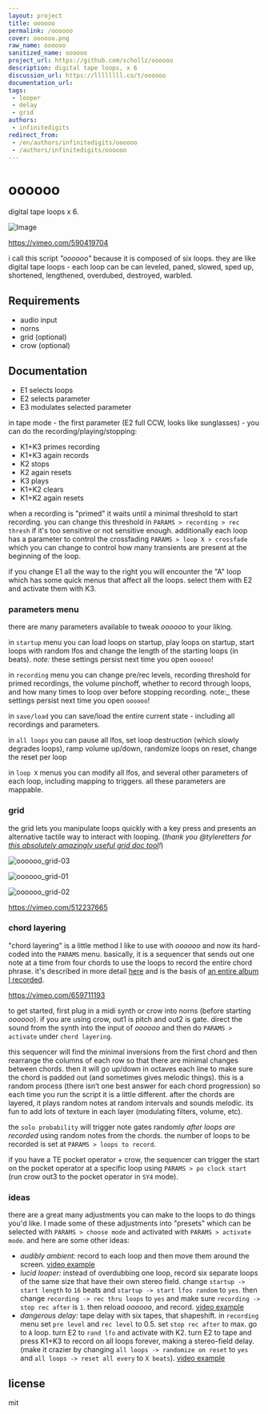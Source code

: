 ```yaml
---
layout: project
title: oooooo
permalink: /oooooo
cover: oooooo.png
raw_name: oooooo
sanitized_name: oooooo
project_url: https://github.com/schollz/oooooo
description: digital tape loops, x 6
discussion_url: https://llllllll.co/t/oooooo
documentation_url: 
tags:
 - looper
 - delay
 - grid
authors:
 - infinitedigits
redirect_from:
 - /en/authors/infinitedigits/oooooo
 - /authors/infinitedigits/oooooo
---
```

# oooooo

digital tape loops x 6.

![Image](https://user-images.githubusercontent.com/6550035/91628872-c47b8c80-e978-11ea-9d07-df79ef337a0f.gif)

https://vimeo.com/590419704

i call this script *"oooooo"* because it is composed of six loops. they are like digital tape loops - each loop can be can leveled, paned, slowed, sped up, shortened, lengthened, overdubed, destroyed, warbled.

## Requirements

- audio input
- norns
- grid (optional)
- crow (optional)

## Documentation

- E1 selects loops
- E2 selects parameter
- E3 modulates selected parameter

in tape mode - the first parameter (E2 full CCW, looks like sunglasses) - you can do the recording/playing/stopping:

- K1+K3 primes recording
- K1+K3 again records
- K2 stops
- K2 again resets
- K3 plays
- K1+K2 clears
- K1+K2 again resets

when a recording is "primed" it waits until a minimal threshold to start recording. you can change this threshold in `PARAMS > recording > rec thresh` if it's too sensitive or not sensitive enough. additionally each loop has a parameter to control the crossfading `PARAMS > loop X > crossfade` which you can change to control how many transients are present at the beginning of the loop.

if you change E1 all the way to the right you will encounter the "A" loop which has some quick menus that affect all the loops. select them with E2 and activate them with K3.

### parameters menu

there are many parameters available to tweak *oooooo* to your liking.

in `startup` menu you can load loops on startup, play loops on startup, start loops with random lfos and change the length of the starting loops (in beats). _note:_ these settings persist next time you open `oooooo`!

in `recording` menu you can change pre/rec levels, recording threshold for primed recordings, the volume pinchoff, whether to record through loops, and how many times to loop over before stopping recording. note:_ these settings persist next time you open `oooooo`!

in `save/load` you can save/load the entire current state - including all recordings and parameters.

in `all loops` you can pause all lfos, set loop destruction (which slowly degrades loops), ramp volume up/down, randomize loops on reset, change the reset per loop

in `loop X` menus you can modify all lfos, and several other parameters of each loop, including mapping to triggers. all these parameters are mappable.

### grid

the grid lets you manipulate loops quickly with a key press and presents an alternative tactile way to interact with looping. (*thank you @tyleretters for [this absolutely amazingly useful grid doc tool](https://tyleretters.github.io/GridStation/)!*)

![oooooo_grid-03](https://user-images.githubusercontent.com/6550035/132006771-4fdd4e9e-3a02-48e9-b94a-7f6454d60399.png) 

![oooooo_grid-01](https://user-images.githubusercontent.com/6550035/132006768-4a9554b8-dbe8-432c-a76d-a84b8e1c8ba1.png) 

![oooooo_grid-02](https://user-images.githubusercontent.com/6550035/132006765-3fc245e9-f234-4b7a-a926-05ca6398a849.png) 

https://vimeo.com/512237665

### chord layering

"chord layering" is a little method I like to use with *oooooo* and now its hard-coded into the `PARAMS` menu. basically, it is a sequencer that sends out one note at a time from four chords to use the loops to record the entire chord phrase. it's described in more detail [here](https://llllllll.co/t/latest-tracks-videos/25738/3016) and is the basis of [an entire album I recorded](https://infinitedigits.bandcamp.com/album/at-the-place).

https://vimeo.com/659711193

to get started, first plug in a midi synth or crow into norns (before starting *oooooo*). if you are using crow, out1 is pitch and out2 is gate. direct the sound from the synth into the input of *oooooo* and then do `PARAMS > activate` under `chord layering`.

this sequencer will find the minimal inversions from the first chord and then rearrange the columns of each row so that there are minimal changes between chords. then it will go up/down in octaves each line to make sure the chord is padded out (and sometimes gives melodic things). this is a random process (there isn’t one best answer for each chord progression) so each time you run the script it is a little different. after the chords are layered, it plays random notes at random intervals and sounds melodic. its fun to add lots of texture in each layer (modulating filters, volume, etc).

the `solo probability` will trigger note gates randomly *after loops are recorded* using random notes from the chords. the number of loops to be recorded is set at `PARAMS > loops to record`. 

if you have a TE pocket operator + crow, the sequencer can trigger the start on the pocket operator at a specific loop using `PARAMS > po clock start` (run crow out3 to the pocket operator in `SY4` mode).

### ideas

there are a great many adjustments you can make to the loops to do things you'd like. I made some of these adjustments into "presets" which can be selected with `PARAMS > choose mode` and activated with `PARAMS > activate mode`. and here are some other ideas:

- *audibly ambient:* record to each loop and then move them around the screen. [video example](https://www.instagram.com/p/CEzI3mqB_0k/)
- *lucid looper:* instead of overdubbing one loop, record six separate loops of the same size that have their own stereo field. change `startup -> start length` to `16` beats and `startup -> start lfos random` to `yes`. then change `recording -> rec thru loops` to `yes` and make sure `recording -> stop rec after` is `1`. then reload *oooooo*, and record. [video example](https://www.instagram.com/p/CFBjBxGhJXs/)
- *dangerous delay:* tape delay with six tapes, that shapeshift. in `recording` menu set `pre level` and `rec level` to 0.5. set `stop rec after` to max. go to `A` loop. turn E2 to `rand lfo` and activate with K2. turn E2 to tape and press K1+K3 to record on all loops forever, making a stereo-field delay. (make it crazier by changing `all loops -> randomize on reset` to `yes` and `all loops -> reset all every` to `X beats`). [video example](https://www.instagram.com/p/CFFHUNmhxIf/)


## license 

mit 



